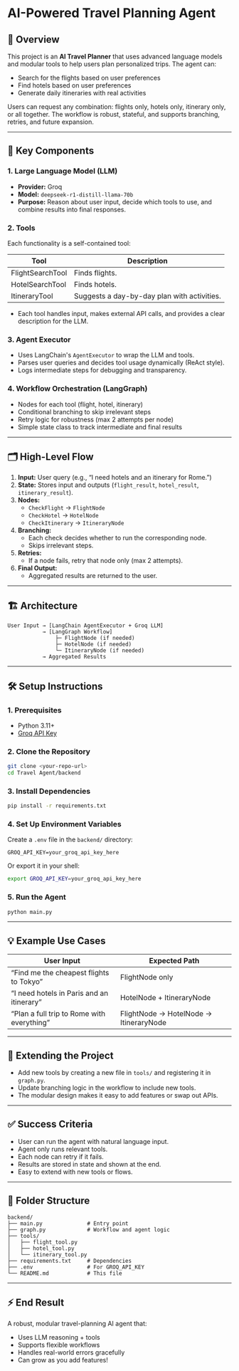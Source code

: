 # AI-Powered Travel Planning Agent

## 🚀 Overview

This project is an **AI Travel Planner** that uses advanced language models and modular tools to help users plan personalized trips. The agent can:

- Search for the flights based on user preferences
- Find hotels based on user preferences
- Generate daily itineraries with real activities

Users can request any combination: flights only, hotels only, itinerary only, or all together. The workflow is robust, stateful, and supports branching, retries, and future expansion.

---

## 🧩 Key Components

### 1. Large Language Model (LLM)

- **Provider:** Groq
- **Model:** `deepseek-r1-distill-llama-70b`
- **Purpose:** Reason about user input, decide which tools to use, and combine results into final responses.

### 2. Tools

Each functionality is a self-contained tool:

| Tool             | Description                                 |
| ---------------- | ------------------------------------------- |
| FlightSearchTool | Finds flights.                              |
| HotelSearchTool  | Finds hotels.                               |
| ItineraryTool    | Suggests a day-by-day plan with activities. |

- Each tool handles input, makes external API calls, and provides a clear description for the LLM.

### 3. Agent Executor

- Uses LangChain's `AgentExecutor` to wrap the LLM and tools.
- Parses user queries and decides tool usage dynamically (ReAct style).
- Logs intermediate steps for debugging and transparency.

### 4. Workflow Orchestration (LangGraph)

- Nodes for each tool (flight, hotel, itinerary)
- Conditional branching to skip irrelevant steps
- Retry logic for robustness (max 2 attempts per node)
- Simple state class to track intermediate and final results

---

## 🗂️ High-Level Flow

1. **Input:** User query (e.g., “I need hotels and an itinerary for Rome.”)
2. **State:** Stores input and outputs (`flight_result`, `hotel_result`, `itinerary_result`).
3. **Nodes:**
   - `CheckFlight` → `FlightNode`
   - `CheckHotel` → `HotelNode`
   - `CheckItinerary` → `ItineraryNode`
4. **Branching:**
   - Each check decides whether to run the corresponding node.
   - Skips irrelevant steps.
5. **Retries:**
   - If a node fails, retry that node only (max 2 attempts).
6. **Final Output:**
   - Aggregated results are returned to the user.

---

## 🏗️ Architecture

```
User Input → [LangChain AgentExecutor + Groq LLM]
           → [LangGraph Workflow]
               ├─ FlightNode (if needed)
               ├─ HotelNode (if needed)
               └─ ItineraryNode (if needed)
           → Aggregated Results
```

---

## 🛠️ Setup Instructions

### 1. Prerequisites

- Python 3.11+
- [Groq API Key](https://console.groq.com/)

### 2. Clone the Repository

```bash
git clone <your-repo-url>
cd Travel Agent/backend
```

### 3. Install Dependencies

```bash
pip install -r requirements.txt
```

### 4. Set Up Environment Variables

Create a `.env` file in the `backend/` directory:

```
GROQ_API_KEY=your_groq_api_key_here
```

Or export it in your shell:

```bash
export GROQ_API_KEY=your_groq_api_key_here
```

### 5. Run the Agent

```bash
python main.py
```

---

## 💡 Example Use Cases

| User Input                                 | Expected Path                          |
| ------------------------------------------ | -------------------------------------- |
| “Find me the cheapest flights to Tokyo”    | FlightNode only                        |
| “I need hotels in Paris and an itinerary”  | HotelNode + ItineraryNode              |
| “Plan a full trip to Rome with everything” | FlightNode → HotelNode → ItineraryNode |

---

## 🧩 Extending the Project

- Add new tools by creating a new file in `tools/` and registering it in `graph.py`.
- Update branching logic in the workflow to include new tools.
- The modular design makes it easy to add features or swap out APIs.

---

## ✅ Success Criteria

- User can run the agent with natural language input.
- Agent only runs relevant tools.
- Each node can retry if it fails.
- Results are stored in state and shown at the end.
- Easy to extend with new tools or flows.

---

## 📄 Folder Structure

```
backend/
├── main.py              # Entry point
├── graph.py             # Workflow and agent logic
├── tools/
│   ├── flight_tool.py
│   ├── hotel_tool.py
│   └── itinerary_tool.py
├── requirements.txt     # Dependencies
├── .env                 # For GROQ_API_KEY
└── README.md            # This file
```

---

## ⚡️ End Result

A robust, modular travel-planning AI agent that:

- Uses LLM reasoning + tools
- Supports flexible workflows
- Handles real-world errors gracefully
- Can grow as you add features!
